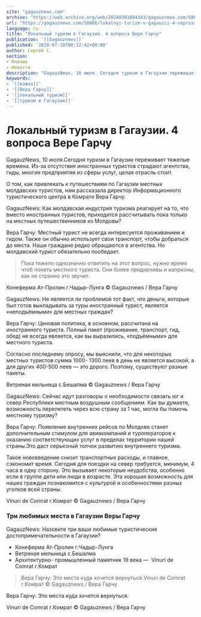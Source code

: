 ```yaml
---
site: "gagauznews.com"
archive: "https://web.archive.org/web/20240301004343/gagauznews.com/58666/lokalnyj-turizm-v-gagauzii-4-voprosa-vere-garchu.html"
url: "https://gagauznews.com/58666/lokalnyj-turizm-v-gagauzii-4-voprosa-vere-garchu.html"
language: ru
title: "Локальный туризм в Гагаузии. 4 вопроса Вере Гарчу"
publication: '[[Gagauznews]]'
published: '2020-07-10T08:12:42+00:00'
author: Сергей С.
section:
- Мнение
- Новости
description: "GagauzNews, 10 июля. Сегодня туризм в Гагаузии переживает тяжелые времена. Из-за отсутствия иностранных туристов страдают агентства, гиды, многие предприятия из сферы услуг, целая отрасль стоит. О том, как привлекать к путешествиям по Гагаузии местных молдавских туристов, нам рассказала директор Информационного туристического центра в Комрате Вера Гарчу. GagauzNews: Как молдавская индустрия туризма реагирует на то, что вместо иностранных туристов, приходится рассчитывать пока только на местных путешественников из Молдовы? Вера Гарчу: Местный турист не всегда интересуется проживанием и гидом. Также он обычно использует свои транспорт, чтобы добраться до места. Наши граждане редко обращаются в агентства. Но молдавский турист обязательно пообедает. Пока тяжело […]"
keywords:
- '[[важно]]'
- '[[Вера Гарчу]]'
- '[[локальный туризм]]'
- '[[туризм в Гагаузии]]'
---
```


# Локальный туризм в Гагаузии. 4 вопроса Вере Гарчу

GagauzNews, 10 июля.Сегодня туризм в Гагаузии переживает тяжелые времена. Из-за отсутствия иностранных туристов страдают агентства, гиды, многие предприятия из сферы услуг, целая отрасль стоит.

О том, как привлекать к путешествиям по Гагаузии местных молдавских туристов, нам рассказала директор Информационного туристического центра в Комрате Вера Гарчу.

GagauzNews: Как молдавская индустрия туризма реагирует на то, что вместо иностранных туристов, приходится рассчитывать пока только на местных путешественников из Молдовы?

Вера Гарчу: Местный турист не всегда интересуется проживанием и гидом. Также он обычно использует свои транспорт, чтобы добраться до места. Наши граждане редко обращаются в агентства. Но молдавский турист обязательно пообедает.

> Пока тяжело однозначно ответить на этот вопрос, нужно время чтоб понять местного туриста. Они более придирчивы и капризны, как не странно это звучит.

Конеферма Ат-Пролин г.Чадыр-Лунга © Gagauznews / Вера Гарчу

GagauzNews: Не является ли проблемой тот факт, что деньги, которые был готов выкладывать за туры иностранный турист, является «неподъёмными» для местных граждан?

Вера Гарчу: Ценовая политика, в основном, рассчитана на иностранного туриста. Полный пакет (проживание, транспорт, гид, обед) не всегда является, как вы выразились, «подъёмными» для местного туриста.

Согласно последнему опросу, мы выяснили, что для некоторых местных туристов сумма 1000- 1300 леев в день не является высокой, а для других 400-500 леев — это дорого. Поэтому, существуют разные пакеты.

Ветреная мельница с.Бешалма © Gagauznews / Вера Гарчу

GagauzNews: Сейчас идут разговоры о необходимости связать юг и север Республики местным воздушным сообщением. Как вы думаете, возможность перелететь через всю страну за 1 час, могла бы помочь местному туризму?

Вера Гарчу: Появление внутренних рейсов по Молдове станет дополнительным стимулом для авиакомпаний и туроператоров к оказанию соответствующих услуг в пределах территории нашей страны.Это даст серьезный толчок развитию внутреннего туризма.

Такое нововведение снизит транспортные расходы, и главное, сэкономит время. Сегодня для поездки на север требуется, минимум, 4 часа в одну сторону. Это вызывает некоторые неудобства, особенно если в группе дети или люди в возрасте. Эта хорошая возможность для наших граждан познакомится с культурой и особенностями разных уголков всей страны.

Vinuri de Comrat г.Комрат © Gagauznews / Вера Гарчу

### Три любимых места в Гагаузии Веры Гарчу

GagauzNews: Назовите три ваши любимые туристические достопримечательности в Гагаузии?

- Конеферма Ат-Пролин г.Чадыр-Лунга
- Ветреная мельница с.Бешалма
- Архитектурно- промышленный памятник 19 века —  Vinuri de Comrat г.Комрат

> Вера Гарчу: Это места куда хочется вернуться.Vinuri de Comrat г.Комрат © Gagauznews / Вера Гарчу

Вера Гарчу: Это места куда хочется вернуться.

Vinuri de Comrat г.Комрат © Gagauznews / Вера Гарчу